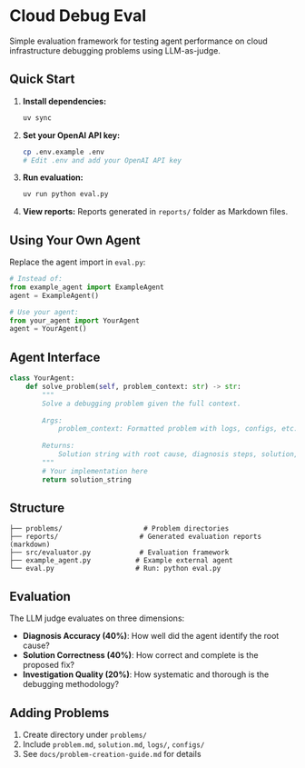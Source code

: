 # Cloud Debug Eval

Simple evaluation framework for testing agent performance on cloud infrastructure debugging problems using LLM-as-judge.

## Quick Start

1. **Install dependencies:**
   ```bash
   uv sync
   ```

2. **Set your OpenAI API key:**
   ```bash
   cp .env.example .env
   # Edit .env and add your OpenAI API key
   ```

3. **Run evaluation:**
   ```bash
   uv run python eval.py
   ```

4. **View reports:**
   Reports generated in `reports/` folder as Markdown files.

## Using Your Own Agent

Replace the agent import in `eval.py`:

```python
# Instead of:
from example_agent import ExampleAgent
agent = ExampleAgent()

# Use your agent:
from your_agent import YourAgent
agent = YourAgent()
```

## Agent Interface

```python
class YourAgent:
    def solve_problem(self, problem_context: str) -> str:
        """
        Solve a debugging problem given the full context.
        
        Args:
            problem_context: Formatted problem with logs, configs, etc.
            
        Returns:
            Solution string with root cause, diagnosis steps, solution, etc.
        """
        # Your implementation here
        return solution_string
```

## Structure

```
├── problems/                    # Problem directories
├── reports/                    # Generated evaluation reports (markdown)
├── src/evaluator.py            # Evaluation framework
├── example_agent.py           # Example external agent
└── eval.py                    # Run: python eval.py
```

## Evaluation

The LLM judge evaluates on three dimensions:

- **Diagnosis Accuracy (40%)**: How well did the agent identify the root cause?
- **Solution Correctness (40%)**: How correct and complete is the proposed fix?  
- **Investigation Quality (20%)**: How systematic and thorough is the debugging methodology?

## Adding Problems

1. Create directory under `problems/`
2. Include `problem.md`, `solution.md`, `logs/`, `configs/`
3. See `docs/problem-creation-guide.md` for details